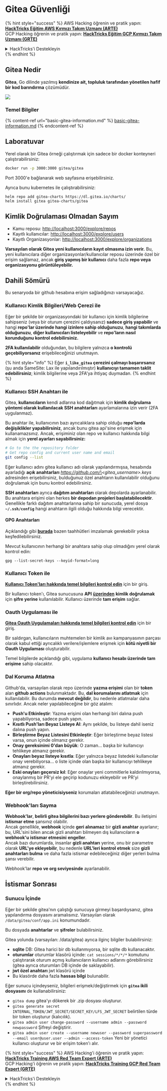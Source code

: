 # Gitea Güvenliği

{% hint style="success" %}
AWS Hacking öğrenin ve pratik yapın:<img src="../../.gitbook/assets/image (1) (1) (1).png" alt="" data-size="line">[**HackTricks Eğitim AWS Kırmızı Takım Uzmanı (ARTE)**](https://training.hacktricks.xyz/courses/arte)<img src="../../.gitbook/assets/image (1) (1) (1).png" alt="" data-size="line">\
GCP Hacking öğrenin ve pratik yapın: <img src="../../.gitbook/assets/image (2).png" alt="" data-size="line">[**HackTricks Eğitim GCP Kırmızı Takım Uzmanı (GRTE)**<img src="../../.gitbook/assets/image (2).png" alt="" data-size="line">](https://training.hacktricks.xyz/courses/grte)

<details>

<summary>HackTricks'i Destekleyin</summary>

* [**abonelik planlarını**](https://github.com/sponsors/carlospolop) kontrol edin!
* **💬 [**Discord grubuna**](https://discord.gg/hRep4RUj7f) veya [**telegram grubuna**](https://t.me/peass) katılın ya da **Twitter'da** 🐦 [**@hacktricks\_live**](https://twitter.com/hacktricks_live)**'i takip edin.**
* **Hacking ipuçlarını paylaşmak için** [**HackTricks**](https://github.com/carlospolop/hacktricks) ve [**HackTricks Cloud**](https://github.com/carlospolop/hacktricks-cloud) github reposuna PR gönderin.

</details>
{% endhint %}

## Gitea Nedir

**Gitea**, Go dilinde yazılmış **kendinize ait, topluluk tarafından yönetilen hafif bir kod barındırma** çözümüdür.

![](<../../.gitbook/assets/image (160).png>)

### Temel Bilgiler

{% content-ref url="basic-gitea-information.md" %}
[basic-gitea-information.md](basic-gitea-information.md)
{% endcontent-ref %}

## Laboratuvar

Yerel olarak bir Gitea örneği çalıştırmak için sadece bir docker konteyneri çalıştırabilirsiniz:
```bash
docker run -p 3000:3000 gitea/gitea
```
Port 3000'e bağlanarak web sayfasına erişebilirsiniz.

Ayrıca bunu kubernetes ile çalıştırabilirsiniz:
```
helm repo add gitea-charts https://dl.gitea.io/charts/
helm install gitea gitea-charts/gitea
```
## Kimlik Doğrulaması Olmadan Sayım

* Kamu reposu: [http://localhost:3000/explore/repos](http://localhost:3000/explore/repos)
* Kayıtlı kullanıcılar: [http://localhost:3000/explore/users](http://localhost:3000/explore/users)
* Kayıtlı Organizasyonlar: [http://localhost:3000/explore/organizations](http://localhost:3000/explore/organizations)

**Varsayılan olarak Gitea yeni kullanıcıların kayıt olmasına izin verir.** Bu, yeni kullanıcılara diğer organizasyonlar/kullanıcılar reposu üzerinde özel bir erişim sağlamaz, ancak **giriş yapmış bir kullanıcı** daha fazla **repo veya organizasyonu görüntüleyebilir.**

## Dahili Sömürü

Bu senaryoda bir github hesabına erişim sağladığınızı varsayacağız.

### Kullanıcı Kimlik Bilgileri/Web Çerezi ile

Eğer bir şekilde bir organizasyondaki bir kullanıcı için kimlik bilgilerine sahipseniz (veya bir oturum çerezini çaldıysanız) **sadece giriş yapabilir** ve hangi **repo'lar üzerinde hangi izinlere sahip olduğunuzu**, **hangi takımlarda olduğunuzu**, **diğer kullanıcıları listeleyebilir** ve **repo'ların nasıl korunduğunu kontrol edebilirsiniz.**

**2FA kullanılabilir** olduğundan, bu bilgilere yalnızca **o kontrolü geçebiliyorsanız** erişebileceğinizi unutmayın.

{% hint style="info" %}
Eğer **`i_like_gitea` çerezini çalmayı başarırsanız** (şu anda SameSite: Lax ile yapılandırılmıştır) **kullanıcıyı tamamen taklit edebilirsiniz**; kimlik bilgilerine veya 2FA'ya ihtiyaç duymadan.
{% endhint %}

### Kullanıcı SSH Anahtarı ile

Gitea, **kullanıcıların** kendi adlarına kod dağıtmak için **kimlik doğrulama yöntemi olarak kullanılacak SSH anahtarları** ayarlamalarına izin verir (2FA uygulanmaz).

Bu anahtar ile, kullanıcının bazı ayrıcalıklara sahip olduğu **repo'larda değişiklikler yapabilirsiniz**, ancak bunu gitea api'sine erişmek için kullanamazsınız. Ancak, erişiminiz olan repo ve kullanıcı hakkında bilgi almak için **yerel ayarları sayabilirsiniz:**
```bash
# Go to the the repository folder
# Get repo config and current user name and email
git config --list
```
Eğer kullanıcı adını gitea kullanıcı adı olarak yapılandırmışsa, hesabında ayarladığı **açık anahtarları** _https://github.com/\<gitea\_username>.keys_ adresinden erişebilirsiniz, bulduğunuz özel anahtarın kullanılabilir olduğunu doğrulamak için bunu kontrol edebilirsiniz.

**SSH anahtarları** ayrıca **dağıtım anahtarları** olarak depolarda ayarlanabilir. Bu anahtara erişimi olan herkes **bir depodan projeleri başlatabilecektir**. Genellikle farklı dağıtım anahtarlarına sahip bir sunucuda, yerel dosya **`~/.ssh/config`** hangi anahtarın ilgili olduğu hakkında bilgi verecektir.

#### GPG Anahtarları

Açıklandığı gibi [**burada**](https://github.com/carlospolop/hacktricks-cloud/blob/master/pentesting-ci-cd/gitea-security/broken-reference/README.md) bazen taahhütleri imzalamak gerekebilir yoksa keşfedilebilirsiniz.

Mevcut kullanıcının herhangi bir anahtara sahip olup olmadığını yerel olarak kontrol edin:
```shell
gpg --list-secret-keys --keyid-format=long
```
### Kullanıcı Token ile

[**Kullanıcı Token'ları hakkında temel bilgileri kontrol edin**](basic-gitea-information.md#personal-access-tokens) için bir giriş.

Bir kullanıcı token'ı, Gitea sunucusuna **API** [**üzerinden**](https://try.gitea.io/api/swagger#/) **kimlik doğrulamak** için **şifre yerine** kullanılabilir. Kullanıcı üzerinde **tam erişim** sağlar.

### Oauth Uygulaması ile

[**Gitea Oauth Uygulamaları hakkında temel bilgileri kontrol edin**](./#with-oauth-application) için bir giriş.

Bir saldırgan, kullanıcıların muhtemelen bir kimlik avı kampanyasının parçası olarak kabul ettiği ayrıcalıklı verilere/işlemlere erişmek için **kötü niyetli bir Oauth Uygulaması** oluşturabilir.

Temel bilgilerde açıklandığı gibi, uygulama **kullanıcı hesabı üzerinde tam erişime** sahip olacaktır.

### Dal Koruma Atlatma

Github'da, varsayılan olarak repo üzerinde **yazma erişimi** olan bir **token** alan **github actions** bulunmaktadır. Bu, **dal korumalarını atlatmak** için kullanılabilir. Bu durumda **mevcut değildir**, bu nedenle atlatmalar daha sınırlıdır. Ancak neler yapılabileceğine bir göz atalım:

* **Push'u Etkinleştir**: Yazma erişimi olan herhangi biri dalına push yapabiliyorsa, sadece push yapın.
* **Kısıtlı Push'ları Beyaz Listeye Al**: Aynı şekilde, bu listeye dahil iseniz dalına push yapın.
* **Birleştirme Beyaz Listesini Etkinleştir**: Eğer birleştirme beyaz listesi varsa, onun içinde olmanız gerekir.
* **Onay gereksinimi 0'dan büyük**: O zaman... başka bir kullanıcıyı tehlikeye atmanız gerekir.
* **Onayları beyaz listeye kısıtla**: Eğer yalnızca beyaz listedeki kullanıcılar onay verebiliyorsa... o liste içinde olan başka bir kullanıcıyı tehlikeye atmanız gerekir.
* **Eski onayları geçersiz kıl**: Eğer onaylar yeni commitlerle kaldırılmıyorsa, onaylanmış bir PR'yi ele geçirip kodunuzu ekleyebilir ve PR'yi birleştirebilirsiniz.

**Eğer bir org/repo yöneticisiyseniz** korumaları atlatabileceğinizi unutmayın.

### Webhook'ları Sayma

**Webhook'lar**, **belirli gitea bilgilerini bazı yerlere gönderebilir**. Bu iletişimi **istismar etme** şansınız olabilir.\
Ancak genellikle, **webhook** içinde **geri alınamaz** bir **gizli anahtar** ayarlanır; bu, URL'sini bilen ancak gizli anahtarı bilmeyen dış kullanıcıların **o webhook'u istismar etmesini** **engeller**.\
Ancak bazı durumlarda, insanlar **gizli anahtarı** yerine, onu bir parametre olarak **URL'ye ekleyebilir**, bu nedenle **URL'leri kontrol etmek** size **gizli anahtarları bulma** ve daha fazla istismar edebileceğiniz diğer yerleri bulma şansı verebilir.

Webhook'lar **repo ve org seviyesinde** ayarlanabilir.

## İstismar Sonrası

### Sunucu İçinde

Eğer bir şekilde gitea'nın çalıştığı sunucuya girmeyi başardıysanız, gitea yapılandırma dosyasını aramalısınız. Varsayılan olarak `/data/gitea/conf/app.ini` konumundadır.

Bu dosyada **anahtarlar** ve **şifreler** bulabilirsiniz.

Gitea yolunda (varsayılan: /data/gitea) ayrıca ilginç bilgiler bulabilirsiniz:

* **sqlite** DB: Gitea harici bir db kullanmıyorsa, bir sqlite db kullanacaktır.
* **oturumlar** oturumlar klasörü içinde: `cat sessions/*/*/*` komutunu çalıştırarak oturum açmış kullanıcıların kullanıcı adlarını görebilirsiniz (gitea ayrıca oturumları DB içinde de saklayabilir).
* **jwt özel anahtarı** jwt klasörü içinde
* Bu klasörde daha fazla **hassas bilgi** bulunabilir.

Eğer sunucu içindeyseniz, bilgileri erişmek/değiştirmek için **`gitea` ikili dosyasını** de kullanabilirsiniz:

* `gitea dump` gitea'yı dökerek bir .zip dosyası oluşturur.
* `gitea generate secret INTERNAL_TOKEN/JWT_SECRET/SECRET_KEY/LFS_JWT_SECRET` belirtilen türde bir token oluşturur (kalıcılık).
* `gitea admin user change-password --username admin --password newpassword` Şifreyi değiştirir.
* `gitea admin user create --username newuser --password superpassword --email user@user.user --admin --access-token` Yeni bir yönetici kullanıcı oluşturur ve bir erişim token'ı alır.

{% hint style="success" %}
AWS Hacking'i öğrenin ve pratik yapın:<img src="../../.gitbook/assets/image (1) (1) (1).png" alt="" data-size="line">[**HackTricks Training AWS Red Team Expert (ARTE)**](https://training.hacktricks.xyz/courses/arte)<img src="../../.gitbook/assets/image (1) (1) (1).png" alt="" data-size="line">\
GCP Hacking'i öğrenin ve pratik yapın: <img src="../../.gitbook/assets/image (2).png" alt="" data-size="line">[**HackTricks Training GCP Red Team Expert (GRTE)**<img src="../../.gitbook/assets/image (2).png" alt="" data-size="line">](https://training.hacktricks.xyz/courses/grte)

<details>

<summary>HackTricks'i Destekleyin</summary>

* [**abonelik planlarını**](https://github.com/sponsors/carlospolop) kontrol edin!
* **💬 [**Discord grubuna**](https://discord.gg/hRep4RUj7f) veya [**telegram grubuna**](https://t.me/peass) katılın ya da **Twitter'da** 🐦 [**@hacktricks\_live**](https://twitter.com/hacktricks_live)**'i takip edin.**
* **Hacking ipuçlarını paylaşmak için** [**HackTricks**](https://github.com/carlospolop/hacktricks) ve [**HackTricks Cloud**](https://github.com/carlospolop/hacktricks-cloud) github reposuna PR gönderin.

</details>
{% endhint %}
